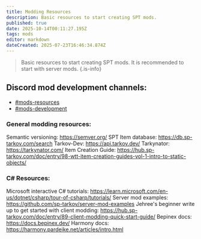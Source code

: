 ```yaml
---
title: Modding Resources
description: Basic resources to start creating SPT mods.
published: true
date: 2025-10-14T00:11:27.195Z
tags: mods
editor: markdown
dateCreated: 2025-07-23T16:46:34.874Z
---
```


> Basic resources to start creating SPT mods. It is recommended to start with server mods.
{.is-info}


## Discord mod development channels:
- [#mods-resources](https://discord.com/channels/875684761291599922/875806757836951575)
- [#mods-development](https://discord.com/channels/875684761291599922/875803116409323562)

### General modding resources:
Semantic versioning: <https://semver.org/>
SPT Item database: <https://db.sp-tarkov.com/search>
Tarkov-Dev: <https://api.tarkov.dev/>
Tarkynator: <https://tarkynator.com/>
Item Creation Guide: <https://hub.sp-tarkov.com/doc/entry/98-wtt-item-creation-guides-vol-1-intro-to-static-objects/>

### C# Resources:
Microsoft interactive C# tutorials: <https://learn.microsoft.com/en-us/dotnet/csharp/tour-of-csharp/tutorials/>
Server mod examples: <https://github.com/sp-tarkov/server-mod-examples>
Jehree's beginner write up to get started with client modding: <https://hub.sp-tarkov.com/doc/entry/89-client-modding-quick-start-guide/>
Bepinex docs: <https://docs.bepinex.dev/>
Harmony docs: <https://harmony.pardeike.net/articles/intro.html>